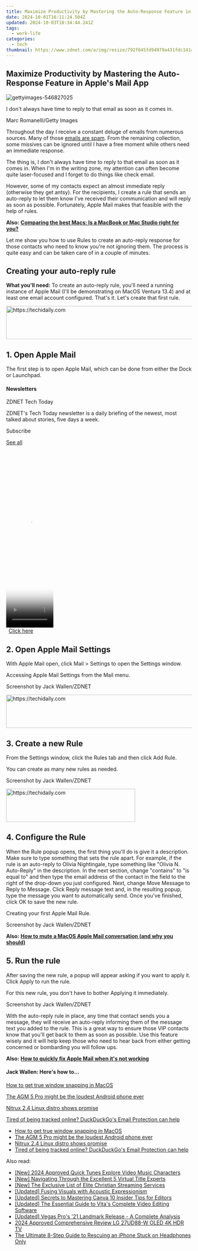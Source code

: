 ```yaml
---
title: Maximize Productivity by Mastering the Auto-Response Feature in Apple's Mail App
date: 2024-10-01T16:11:24.504Z
updated: 2024-10-03T18:34:44.241Z
tags:
  - work-life
categories:
  - tech
thumbnail: https://www.zdnet.com/a/img/resize/792f645fd94979a431fdc141a09d483b9d7347cc/2023/06/28/60e6b809-1914-4f41-b243-947135e10e49/gettyimages-546827025.jpg?width=278&height=156&fit=crop&auto=webp
---
```


## Maximize Productivity by Mastering the Auto-Response Feature in Apple's Mail App

![gettyimages-546827025](https://www.zdnet.com/a/img/resize/acb757f7b2f280b4caa224de4864c733bdee94e9/2023/06/28/60e6b809-1914-4f41-b243-947135e10e49/gettyimages-546827025.jpg?auto=webp&width=1280)

I don't always have time to reply to that email as soon as it comes in. 

Marc Romanelli/Getty Images

Throughout the day I receive a constant deluge of emails from numerous sources. Many of those [emails are spam](https://www.zdnet.com/article/what-is-phishing-how-to-protect-yourself-from-scam-emails-and-more/). From the remaining collection, some missives can be ignored until I have a free moment while others need an immediate response. 

The thing is, I don't always have time to reply to that email as soon as it comes in. When I'm in the writing zone, my attention can often become quite laser-focused and I forget to do things like check email.

However, some of my contacts expect an almost immediate reply (otherwise they get antsy). For the recipients, I create a rule that sends an auto-reply to let them know I've received their communication and will reply as soon as possible. Fortunately, Apple Mail makes that feasible with the help of rules. 

**Also:** [**Comparing the best Macs: Is a MacBook or Mac Studio right for you?**](https://www.zdnet.com/article/best-mac/)

Let me show you how to use Rules to create an auto-reply response for those contacts who need to know you're not ignoring them. The process is quite easy and can be taken care of in a couple of minutes.

## Creating your auto-reply rule

**What you'll need:** To create an auto-reply rule, you'll need a running instance of Apple Mail (I'll be demonstrating on MacOS Ventura 13.4) and at least one email account configured. That's it. Let's create that first rule.

<!-- affiliate ads begin -->
<a href="https://laganoo.pxf.io/c/5597632/1484944/16446" target="_top" id="1484944">
  <img src="//a.impactradius-go.com/display-ad/16446-1484944" border="0" alt="https://techidaily.com" width="728" height="90"/>
</a>
<img height="0" width="0" src="https://laganoo.pxf.io/i/5597632/1484944/16446" style="position:absolute;visibility:hidden;" border="0" />
<!-- affiliate ads end -->

## 1\. Open Apple Mail

The first step is to open Apple Mail, which can be done from either the Dock or Launchpad.

#### Newsletters

ZDNET Tech Today

ZDNET's Tech Today newsletter is a daily briefing of the newest, most talked about stories, five days a week.

 Subscribe

[See all](https://www.zdnet.com/newsletters/)

<!-- affiliate ads begin -->
<span id="1993651">
					<video width="128" height="480" style="cursor:pointer"
           poster="//a.impactradius-go.com/display-clicktoplayimage/1993651.png"
           onclick="if(!this.playClicked){this.play();this.setAttribute('controls',true);this.playClicked=true;}">
	   <source src="//a.impactradius-go.com/display-ad/22993-1993651">
	   <img src="//a.impactradius-go.com/display-clicktoplayimage/1993651.png" style="border: none; height: 100%; width: 100%; object-fit: contain">
	</video>
	<div style="width:80px;text-align:center"><a href="javascript:window.open(decodeURIComponent('https%3A%2F%2Fhomestyler.sjv.io%2Fc%2F5597632%2F1993651%2F22993'), '_blank');void(0);">Click here</a></div>
</span>
<img height="0" width="0" src="https://imp.pxf.io/i/5597632/1993651/22993" style="position:absolute;visibility:hidden;" border="0" />
<!-- affiliate ads end -->

## 2\. Open Apple Mail Settings

With Apple Mail open, click Mail > Settings to open the Settings window.

Accessing Apple Mail Settings from the Mail menu.

Screenshot by Jack Wallen/ZDNET

<!-- affiliate ads begin -->
<a href="https://appsumo.8odi.net/c/5597632/2087394/7443" target="_top" id="2087394">
  <img src="//a.impactradius-go.com/display-ad/7443-2087394" border="0" alt="https://techidaily.com" width="728" height="90"/>
</a>
<img height="0" width="0" src="https://appsumo.8odi.net/i/5597632/2087394/7443" style="position:absolute;visibility:hidden;" border="0" />
<!-- affiliate ads end -->

## 3\. Create a new Rule

From the Settings window, click the Rules tab and then click Add Rule.

You can create as many new rules as needed.

Screenshot by Jack Wallen/ZDNET

<!-- affiliate ads begin -->
<a href="https://unicoeye.pxf.io/c/5597632/2148771/18498" target="_top" id="2148771">
  <img src="//a.impactradius-go.com/display-ad/18498-2148771" border="0" alt="https://techidaily.com" width="350" height="90"/>
</a>
<img height="0" width="0" src="https://unicoeye.pxf.io/i/5597632/2148771/18498" style="position:absolute;visibility:hidden;" border="0" />
<!-- affiliate ads end -->

## 4\. Configure the Rule

When the Rule popup opens, the first thing you'll do is give it a description. Make sure to type something that sets the rule apart. For example, if the rule is an auto-reply to Olivia Nightingale, type something like "Olivia N. Auto-Reply" in the description. In the next section, change "contains" to "is equal to" and then type the email address of the contact in the field to the right of the drop-down you just configured. Next, change Move Message to Reply to Message. Click Reply message text and, in the resulting popup, type the message you want to automatically send. Once you've finished, click OK to save the new rule.

Creating your first Apple Mail Rule.

Screenshot by Jack Wallen/ZDNET

**Also:** [**How to mute a MacOS Apple Mail conversation (and why you should)**](https://www.zdnet.com/home-and-office/work-life/how-to-mute-a-macos-apple-mail-conversation-and-why-you-should/)

## 5\. Run the rule

After saving the new rule, a popup will appear asking if you want to apply it. Click Apply to run the rule.

For this new rule, you don't have to bother Applying it immediately.

Screenshot by Jack Wallen/ZDNET

With the auto-reply rule in place, any time that contact sends you a message, they will receive an auto-reply informing them of the message text you added to the rule. This is a great way to ensure those VIP contacts know that you'll get back to them as soon as possible. Use this feature wisely and it will help keep those who need to hear back from either getting concerned or bombarding you will follow ups.

**Also:** [**How to quickly fix Apple Mail when it's not working**](https://www.zdnet.com/home-and-office/work-life/how-to-quickly-fix-apple-mail-when-its-not-working/)

#### Jack Wallen: Here's how to...

[How to get true window snapping in MacOS](https://www.zdnet.com/article/how-to-get-true-window-snapping-in-macos/ "How to get true window snapping in MacOS")

[The AGM 5 Pro might be the loudest Android phone ever](https://www.zdnet.com/article/the-agm-5-pro-might-be-the-loudest-android-phone-ever/ "The AGM 5 Pro might be the loudest Android phone ever")

[Nitrux 2.4 Linux distro shows promise](https://www.zdnet.com/article/nitrux-2-4-linux-distribution-shows-promise-but-seems-rough-around-the-edges/ "Nitrux 2.4 Linux distro shows promise")

[Tired of being tracked online? DuckDuckGo's Email Protection can help](https://www.zdnet.com/article/tired-of-being-tracked-online-duckduckgos-email-protection-can-help/ "Tired of being tracked online? DuckDuckGo's Email Protection can help")

* [How to get true window snapping in MacOS](https://www.zdnet.com/article/how-to-get-true-window-snapping-in-macos/ "How to get true window snapping in MacOS")
* [The AGM 5 Pro might be the loudest Android phone ever](https://www.zdnet.com/article/the-agm-5-pro-might-be-the-loudest-android-phone-ever/ "The AGM 5 Pro might be the loudest Android phone ever")
* [Nitrux 2.4 Linux distro shows promise](https://www.zdnet.com/article/nitrux-2-4-linux-distribution-shows-promise-but-seems-rough-around-the-edges/ "Nitrux 2.4 Linux distro shows promise")
* [Tired of being tracked online? DuckDuckGo's Email Protection can help](https://www.zdnet.com/article/tired-of-being-tracked-online-duckduckgos-email-protection-can-help/ "Tired of being tracked online? DuckDuckGo's Email Protection can help")

<ins class="adsbygoogle"
     style="display:block"
     data-ad-format="autorelaxed"
     data-ad-client="ca-pub-7571918770474297"
     data-ad-slot="1223367746"></ins>

<ins class="adsbygoogle"
     style="display:block"
     data-ad-client="ca-pub-7571918770474297"
     data-ad-slot="8358498916"
     data-ad-format="auto"
     data-full-width-responsive="true"></ins>

<span class="atpl-alsoreadstyle">Also read:</span>
<div><ul>
<li><a href="https://youtube-sure.techidaily.com/024-approved-quick-tunes-explore-video-music-characters/"><u>[New] 2024 Approved Quick Tunes Explore Video Music Characters</u></a></li>
<li><a href="https://some-tips.techidaily.com/new-navigating-through-the-excellent-5-virtual-title-experts/"><u>[New] Navigating Through the Excellent 5 Virtual Title Experts</u></a></li>
<li><a href="https://some-tips.techidaily.com/new-the-exclusive-list-of-elite-christian-streaming-services/"><u>[New] The Exclusive List of Elite Christian Streaming Services</u></a></li>
<li><a href="https://some-knowledge.techidaily.com/updated-fusing-visuals-with-acoustic-expressionism/"><u>[Updated] Fusing Visuals with Acoustic Expressionism</u></a></li>
<li><a href="https://extra-approaches.techidaily.com/updated-secrets-to-mastering-canva-10-insider-tips-for-editors/"><u>[Updated] Secrets to Mastering Canva 10 Insider Tips for Editors</u></a></li>
<li><a href="https://some-tips.techidaily.com/updated-the-essential-guide-to-vitas-complete-video-editing-software/"><u>[Updated] The Essential Guide to Vita's Complete Video Editing Software</u></a></li>
<li><a href="https://some-tips.techidaily.com/updated-vegas-pros-21-landmark-release-a-complete-analysis/"><u>[Updated] Vegas Pro's '21 Landmark Release - A Complete Analysis</u></a></li>
<li><a href="https://extra-resources.techidaily.com/2024-approved-comprehensive-review-lg-27ud88-w-oled-4k-hdr-tv/"><u>2024 Approved Comprehensive Review LG 27UD88-W OLED 4K HDR TV</u></a></li>
<li><a href="https://fox-that.techidaily.com/the-ultimate-8-step-guide-to-rescuing-an-iphone-stuck-on-headphones-only/"><u>The Ultimate 8-Step Guide to Rescuing an iPhone Stuck on Headphones Only</u></a></li>
</ul></div>

